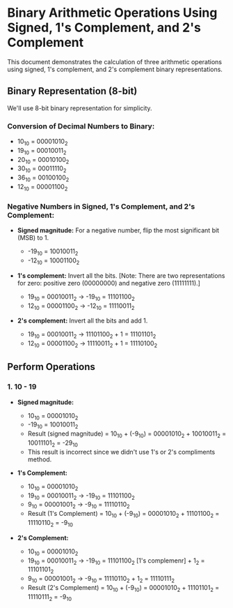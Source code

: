 # Binary Arithmetic Operations Using Signed, 1's Complement, and 2's Complement

This document demonstrates the calculation of three arithmetic operations using signed, 1's complement, and 2's complement binary representations.

## Binary Representation (8-bit)

We'll use 8-bit binary representation for simplicity.

### Conversion of Decimal Numbers to Binary:
- 10<sub>10</sub> = 00001010<sub>2</sub>
- 19<sub>10</sub> = 00010011<sub>2</sub>
- 20<sub>10</sub> = 00010100<sub>2</sub>
- 30<sub>10</sub> = 00011110<sub>2</sub>
- 36<sub>10</sub> = 00100100<sub>2</sub>
- 12<sub>10</sub> = 00001100<sub>2</sub>

### Negative Numbers in Signed, 1's Complement, and 2's Complement:

- **Signed magnitude:** For a negative number, flip the most significant bit (MSB) to 1.
  - -19<sub>10</sub> = 10010011<sub>2</sub>
  - -12<sub>10</sub> = 10001100<sub>2</sub>

- **1's complement:** Invert all the bits. [Note: There are two representations for zero: positive zero (00000000) and negative zero (11111111).]
  - 19<sub>10</sub> = 00010011<sub>2</sub> → -19<sub>10</sub> = 11101100<sub>2</sub>
  - 12<sub>10</sub> = 00001100<sub>2</sub> → -12<sub>10</sub> = 11110011<sub>2</sub>

- **2's complement:** Invert all the bits and add 1.
  - 19<sub>10</sub> = 00010011<sub>2</sub> → 11101100<sub>2</sub> + 1 = 11101101<sub>2</sub>
  - 12<sub>10</sub> = 00001100<sub>2</sub> → 11110011<sub>2</sub> + 1 = 11110100<sub>2</sub>

## Perform Operations

### 1. 10 - 19

- **Signed magnitude:**
  - 10<sub>10</sub> = 00001010<sub>2</sub>
  - -19<sub>10</sub> = 10010011<sub>2</sub>
  - Result (signed magnitude) = 10<sub>10</sub> + (-9<sub>10</sub>) = 00001010<sub>2</sub> + 10010011<sub>2</sub> = 10011101<sub>2</sub> = -29<sub>10</sub>
  - This result is incorrect since we didn't use 1's or 2's compliments method.
 
- **1's Complement:**
  - 10<sub>10</sub> = 00001010<sub>2</sub>
  - 19<sub>10</sub> = 00010011<sub>2</sub> → -19<sub>10</sub> = 11101100<sub>2</sub>
  - 9<sub>10</sub> = 00001001<sub>2</sub> → -9<sub>10</sub> = 11110110<sub>2</sub>
  - Result (1's Complement) = 10<sub>10</sub> + (-9<sub>10</sub>) = 00001010<sub>2</sub> + 11101100<sub>2</sub> = 11110110<sub>2</sub> = -9<sub>10</sub> 
 
- **2's Complement:**
  - 10<sub>10</sub> = 00001010<sub>2</sub>
  - 19<sub>10</sub> = 00010011<sub>2</sub> → -19<sub>10</sub> = 11101100<sub>2</sub> [1's complemenr] + 1<sub>2</sub> = 11101101<sub>2</sub>
  - 9<sub>10</sub> = 00001001<sub>2</sub> → -9<sub>10</sub> = 11110110<sub>2</sub> + 1<sub>2</sub> = 11110111<sub>2</sub>
  - Result (2's Complement) = 10<sub>10</sub> + (-9<sub>10</sub>) = 00001010<sub>2</sub> + 11101101<sub>2</sub> = 11110111<sub>2</sub> = -9<sub>10</sub> 



  
